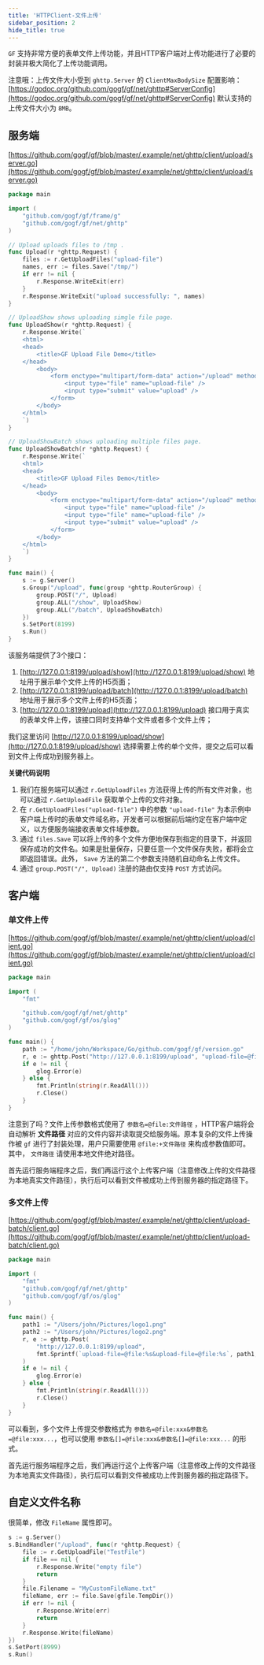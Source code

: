 ```yaml
---
title: 'HTTPClient-文件上传'
sidebar_position: 2
hide_title: true
---
```


`GF` 支持非常方便的表单文件上传功能，并且HTTP客户端对上传功能进行了必要的封装并极大简化了上传功能调用。

注意哦：上传文件大小受到 `ghttp.Server` 的 `ClientMaxBodySize` 配置影响： [https://godoc.org/github.com/gogf/gf/net/ghttp#ServerConfig](https://godoc.org/github.com/gogf/gf/net/ghttp#ServerConfig) 默认支持的上传文件大小为 `8MB`。

## 服务端

[https://github.com/gogf/gf/blob/master/.example/net/ghttp/client/upload/server.go](https://github.com/gogf/gf/blob/master/.example/net/ghttp/client/upload/server.go)

```  go
package main

import (
	"github.com/gogf/gf/frame/g"
	"github.com/gogf/gf/net/ghttp"
)

// Upload uploads files to /tmp .
func Upload(r *ghttp.Request) {
	files := r.GetUploadFiles("upload-file")
    names, err := files.Save("/tmp/")
    if err != nil {
		r.Response.WriteExit(err)
	}
	r.Response.WriteExit("upload successfully: ", names)
}

// UploadShow shows uploading simgle file page.
func UploadShow(r *ghttp.Request) {
	r.Response.Write(`
    <html>
    <head>
        <title>GF Upload File Demo</title>
    </head>
        <body>
            <form enctype="multipart/form-data" action="/upload" method="post">
                <input type="file" name="upload-file" />
                <input type="submit" value="upload" />
            </form>
        </body>
    </html>
    `)
}

// UploadShowBatch shows uploading multiple files page.
func UploadShowBatch(r *ghttp.Request) {
	r.Response.Write(`
    <html>
    <head>
        <title>GF Upload Files Demo</title>
    </head>
        <body>
            <form enctype="multipart/form-data" action="/upload" method="post">
                <input type="file" name="upload-file" />
                <input type="file" name="upload-file" />
                <input type="submit" value="upload" />
            </form>
        </body>
    </html>
    `)
}

func main() {
	s := g.Server()
	s.Group("/upload", func(group *ghttp.RouterGroup) {
		group.POST("/", Upload)
		group.ALL("/show", UploadShow)
		group.ALL("/batch", UploadShowBatch)
	})
	s.SetPort(8199)
	s.Run()
}

```

该服务端提供了3个接口：

1. [http://127.0.0.1:8199/upload/show](http://127.0.0.1:8199/upload/show) 地址用于展示单个文件上传的H5页面；
2. [http://127.0.0.1:8199/upload/batch](http://127.0.0.1:8199/upload/batch) 地址用于展示多个文件上传的H5页面；
3. [http://127.0.0.1:8199/upload](http://127.0.0.1:8199/upload) 接口用于真实的表单文件上传，该接口同时支持单个文件或者多个文件上传；

我们这里访问 [http://127.0.0.1:8199/upload/show](http://127.0.0.1:8199/upload/show) 选择需要上传的单个文件，提交之后可以看到文件上传成功到服务器上。

**关键代码说明**

1. 我们在服务端可以通过 `r.GetUploadFiles` 方法获得上传的所有文件对象，也可以通过 `r.GetUploadFile` 获取单个上传的文件对象。
2. 在 `r.GetUploadFiles("upload-file")` 中的参数 `"upload-file"` 为本示例中客户端上传时的表单文件域名称，开发者可以根据前后端约定在客户端中定义，以方便服务端接收表单文件域参数。
3. 通过 `files.Save` 可以将上传的多个文件方便地保存到指定的目录下，并返回保存成功的文件名。如果是批量保存，只要任意一个文件保存失败，都将会立即返回错误。此外， `Save` 方法的第二个参数支持随机自动命名上传文件。
4. 通过 `group.POST("/", Upload)` 注册的路由仅支持 `POST` 方式访问。

## 客户端

### 单文件上传

[https://github.com/gogf/gf/blob/master/.example/net/ghttp/client/upload/client.go](https://github.com/gogf/gf/blob/master/.example/net/ghttp/client/upload/client.go)

```  go
package main

import (
    "fmt"

    "github.com/gogf/gf/net/ghttp"
    "github.com/gogf/gf/os/glog"
)

func main() {
    path := "/home/john/Workspace/Go/github.com/gogf/gf/version.go"
    r, e := ghttp.Post("http://127.0.0.1:8199/upload", "upload-file=@file:"+path)
    if e != nil {
        glog.Error(e)
    } else {
        fmt.Println(string(r.ReadAll()))
        r.Close()
    }
}

```

注意到了吗？文件上传参数格式使用了 `参数名=@file:文件路径` ，HTTP客户端将会自动解析 **文件路径** 对应的文件内容并读取提交给服务端。原本复杂的文件上传操作被 `gf` 进行了封装处理，用户只需要使用 `@file:+文件路径` 来构成参数值即可。其中， `文件路径` 请使用本地文件绝对路径。

首先运行服务端程序之后，我们再运行这个上传客户端（注意修改上传的文件路径为本地真实文件路径），执行后可以看到文件被成功上传到服务器的指定路径下。

### 多文件上传

[https://github.com/gogf/gf/blob/master/.example/net/ghttp/client/upload-batch/client.go](https://github.com/gogf/gf/blob/master/.example/net/ghttp/client/upload-batch/client.go)

```  go
package main

import (
	"fmt"
	"github.com/gogf/gf/net/ghttp"
	"github.com/gogf/gf/os/glog"
)

func main() {
	path1 := "/Users/john/Pictures/logo1.png"
	path2 := "/Users/john/Pictures/logo2.png"
	r, e := ghttp.Post(
		"http://127.0.0.1:8199/upload",
		fmt.Sprintf(`upload-file=@file:%s&upload-file=@file:%s`, path1, path2),
	)
	if e != nil {
		glog.Error(e)
	} else {
		fmt.Println(string(r.ReadAll()))
		r.Close()
	}
}

```

可以看到，多个文件上传提交参数格式为 `参数名=@file:xxx&参数名=@file:xxx...`，也可以使用 `参数名[]=@file:xxx&参数名[]=@file:xxx...` 的形式。

首先运行服务端程序之后，我们再运行这个上传客户端（注意修改上传的文件路径为本地真实文件路径），执行后可以看到文件被成功上传到服务器的指定路径下。

## 自定义文件名称

很简单，修改 `FileName` 属性即可。

```  go
s := g.Server()
s.BindHandler("/upload", func(r *ghttp.Request) {
    file := r.GetUploadFile("TestFile")
    if file == nil {
        r.Response.Write("empty file")
        return
    }
    file.Filename = "MyCustomFileName.txt"
    fileName, err := file.Save(gfile.TempDir())
    if err != nil {
        r.Response.Write(err)
        return
    }
    r.Response.Write(fileName)
})
s.SetPort(8999)
s.Run()

```